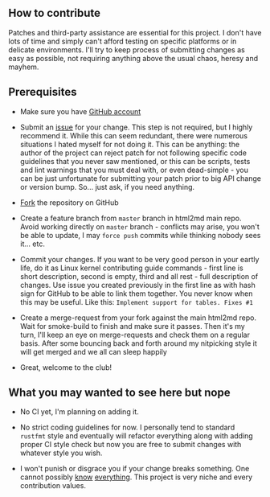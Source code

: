 How to contribute
-----------------

Patches and third-party assistance are essential for this project. I don't have lots of time
and simply can't afford testing on specific platforms or in delicate environments. I'll try to keep
process of submitting changes as easy as possible, not requiring anything above the usual
chaos, heresy and mayhem.

Prerequisites
-------------

* Make sure you have [GitHub account](https://github.com/users/sign_in#register-pane)

* Submit an [issue](https://gitlab.com/warrengalyen/html2md/issues/new?issue) for your change. This step is not required, but I highly recommend it.
  While this can seem redundant, there were numerous situations I hated myself for not
  doing it. This can be anything: the author of the project can reject patch for not
  following specific code guidelines that you never saw mentioned, or this can be scripts,
  tests and lint warnings that you must deal with, or even dead-simple - you can be just
  unfortunate for submitting your patch prior to big API change or version bump.
  So... just ask, if you need anything.

* [Fork](https://github.com/wgalyen/html2md/forks/new) the repository on GitHub

* Create a feature branch from `master` branch in html2md main repo. Avoid working
  directly on `master` branch - conflicts may arise, you won't be able to update,
  I may `force push` commits while thinking nobody sees it... etc.

* Commit your changes. If you want to be very good person in your eartly life,
  do it as Linux kernel contributing guide commands - first line is short
  description, second is empty, third and all rest - full description of
  changes. Use issue you created previously in the first line as with hash sign
  for GitHub to be able to link them together. You never know when this may be
  useful. Like this: `Implement support for tables. Fixes #1`

* Create a merge-request from your fork against the main html2md repo. Wait for
  smoke-build to finish and make sure it passes. Then it's my turn, I'll keep an eye
  on merge-requests and check them on a regular basis. After some bouncing back and
  forth around my nitpicking style it will get merged and we all can sleep happily

* Great, welcome to the club!

What you may wanted to see here but nope
--------------------------------------

* No CI yet, I'm planning on adding it.

* No strict coding guidelines for now. I personally tend to standard `rustfmt` style
  and eventually will refactor everything along with adding proper CI style check
  but now you are free to submit changes with whatever style you wish.

* I won't punish or disgrace you if your change breaks something. One cannot
  possibly [know](https://lkml.org/lkml/2004/12/20/255) [everything](http://catb.org/esr/writings/unix-koans/zealot.html). This project is very niche and every
  contribution values.

